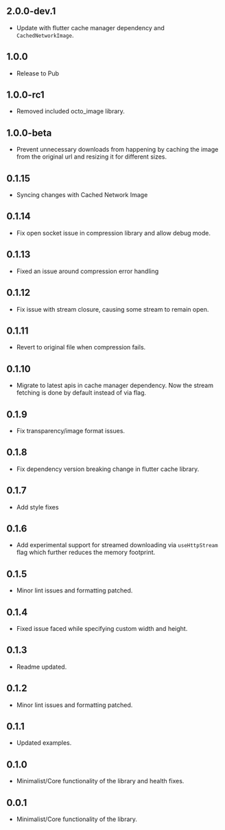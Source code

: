 ## 2.0.0-dev.1

* Update with flutter cache manager dependency and `CachedNetworkImage`.

## 1.0.0

* Release to Pub

## 1.0.0-rc1

* Removed included octo_image library.

## 1.0.0-beta

* Prevent unnecessary downloads from happening by caching the image from the original url and resizing it for different sizes.

## 0.1.15

* Syncing changes with Cached Network Image

## 0.1.14

* Fix open socket issue in compression library and allow debug mode.

## 0.1.13

* Fixed an issue around compression error handling

## 0.1.12

* Fix issue with stream closure, causing some stream to remain open.

## 0.1.11

* Revert to original file when compression fails.

## 0.1.10

* Migrate to latest apis in cache manager dependency. Now the stream fetching is done by default instead of via flag.

## 0.1.9

* Fix transparency/image format issues.

## 0.1.8

* Fix dependency version breaking change in flutter cache library.


## 0.1.7


* Add style fixes

## 0.1.6

* Add experimental support for streamed downloading via `useHttpStream` flag which further
reduces the memory footprint.

## 0.1.5

* Minor lint issues and formatting patched.

## 0.1.4
* Fixed issue faced while specifying custom width and height.

## 0.1.3
* Readme updated.

## 0.1.2

* Minor lint issues and formatting patched.

## 0.1.1

* Updated examples.

## 0.1.0

* Minimalist/Core functionality of the library and health fixes.

## 0.0.1

* Minimalist/Core functionality of the library.
